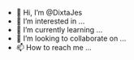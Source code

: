 - 👋 Hi, I’m @DixtaJes
- 👀 I’m interested in ...
- 🌱 I’m currently learning ...
- 💞️ I’m looking to collaborate on ...
- 📫 How to reach me ...

<!---
DixtaJes/DixtaJes is a ✨ special ✨ repository because its `README.md` (this file) appears on your GitHub profile.
You can click the Preview link to take a look at your changes.
--->
